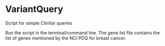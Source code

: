 # VariantQuery
Script for simple ClinVar queries

Run the script in the terminal/command line. 
The gene list file contains the list of genes mentioned by the NCI PDQ for breast cancer. 